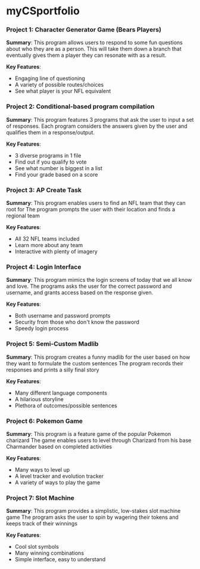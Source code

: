 # myCSportfolio
### Project 1: Character Generator Game (Bears Players)
**Summary**: This program allows users to respond to some fun questions about who they are as a person. 
This will take them down a branch that eventually gives them a player they can resonate with as a result.

**Key Features**: 
- Engaging line of questioning
- A variety of possible routes/choices
- See what player is your NFL equivalent 

### Project 2: Conditional-based program compilation
**Summary**: This program features 3 programs that ask the user to input a set of responses.
Each program considers the answers given by the user and qualifies them in a response/output. 

**Key Features**: 
- 3 diverse programs in 1 file
- Find out if you qualify to vote
- See what number is biggest in a list
- Find your grade based on a score

### Project 3: AP Create Task
**Summary**: This program enables users to find an NFL team that they can root for
The program prompts the user with their location and finds a regional team

**Key Features**: 
- All 32 NFL teams included
- Learn more about any team
- Interactive with plenty of imagery

### Project 4: Login Interface
**Summary**: This program mimics the login screens of today that we all know and love.
The programs asks the user for the correct password and username, and grants access based on the response given. 

**Key Features**: 
- Both username and password prompts
- Security from those who don't know the password
- Speedy login process

### Project 5: Semi-Custom Madlib
**Summary**: This program creates a funny madlib for the user based on how they want to formulate the custom sentences
The program records their responses and prints a silly final story

**Key Features**: 
- Many different language components
- A hilarious storyline
- Plethora of outcomes/possible sentences

### Project 6: Pokemon Game
**Summary**: This program is a feature game of the popular Pokemon charizard
The game enables users to level through Charizard from his base Charmander based on completed activities

**Key Features**: 
- Many ways to level up
- A level tracker and evolution tracker
- A variety of ways to play the game

### Project 7: Slot Machine
**Summary**: This program provides a simplistic, low-stakes slot machine game
The program asks the user to spin by wagering their tokens and keeps track of their winnings

**Key Features**: 
- Cool slot symbols
- Many winning combinations
- Simple interface, easy to understand
